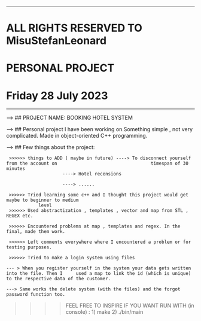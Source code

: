 ---------------------------------------------------------------

# ALL RIGHTS RESERVED TO MisuStefanLeonard


# PERSONAL PROJECT

# Friday 28 July 2023 

---------------------------------------------------------------


 --> ## PROJECT NAME: BOOKING HOTEL SYSTEM

 --> ## Personal project I have been working on.Something simple , not very complicated. 
     Made in object-oriented C++ programming.
 
 --> ## Few things about the project:

     >>>>>> things to ADD ( maybe in future) ----> To disconnect yourself from the account on 									timespan of 30 minutes
					     ----> Hotel recensions 

					     ----> ......

     >>>>>> Tried learning some c++ and I thought this project would get maybe to beginner to medium  
				level
     >>>>>> Used abstractization , templates , vector and map from STL , REGEX etc.

     >>>>>> Encountered problems at map , templates and regex. In the final, made them work.
  
     >>>>>> Left comments everywhere where I encountered a problem or for testing purposes.

     >>>>>> Tried to make a login system using files 
		
	--- > When you register yourself in the system your data gets written into the file. Then I 	used a map to link the id (which is unique) to the respective data of the customer.

	---> Same works the delete system (with the files) and the forgot password function too. 

 >>>> FEEL FREE TO INSPIRE IF YOU WANT
 >>>> RUN WITH (in console) : 1) make
			      2) ./bin/main

